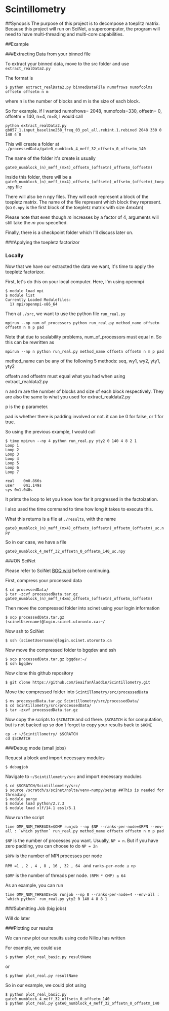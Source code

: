 # Scintillometry

##Synopsis
The purpose of this project is to decompose a toeplitz matrix. Because this project will run on SciNet, a supercomputer, the program will need to have multi-threading and multi-core capabilities. 

##Example

###Extracting Data from your binned file

To extract your binned data, move to the src folder and use `extract_realData2.py`

The format is
```
$ python extract_realData2.py binnedDataFile numofrows numofcolms offsetn offsetm n m
```
where n is the number of blocks and m is the size of each block.

So for example. if I wanted numofrows= 2048, numofcols=330, offsetn= 0, offsetm = 140, n=4, m=8, I would call
```
python extract_realData2.py gb057_1.input_baseline258_freq_03_pol_all.rebint.1.rebined 2048 330 0 140 4 8
```
This will create a folder at `./processedData/gate0_numblock_4_meff_32_offsetn_0_offsetm_140`

The name of the folder it's create is usually

`gate0_numblock_(n)_meff_(mx4)_offsetn_(offsetn)_offsetm_(offsetm)`

Inside this folder, there will be a `gate0_numblock_(n)_meff_(mx4)_offsetn_(offsetn)_offsetm_(offsetm)_toep.npy` file

There will also be n npy files. They will each represent a block of the toepletz matrix. The name of the file represent which block they represent. (so `0.npy` is the first block of the toepletz matrix with size 4mx4m)

Please note that even though *m* increases by a factor of 4, arguments will still take the *m* you specefied.

Finally, there is a checkpoint folder which I'll discuss later on.


###Applying the toepletz factorizor

### Locally

Now that we have our extracted the data we want, it's time to apply the toepletz factorizor.

First, let's do this on your local computer. Here, I'm using openmpi

```
$ module load mpi
$ module list
Currently Loaded Modulefiles:
  1) mpi/openmpi-x86_64
```
Then at `./src`, we want to use the python file `run_real.py`
```
mpirun --np num_of_processors python run_real.py method_name offsetn offsetm n m p pad
```
Note that due to scalability problems, num_of_processors must equal n. So this can be rewritten as 
```
mpirun --np n python run_real.py method_name offsetn offsetm n m p pad
```
method_name can be any of the following 5 methods: seq, wy1, wy2, yty1, yty2

offsetn and offsetm must equal what you had when using extract_realdata2.py

n and m are the number of blocks and size of each block respectively. They are also the same to what you used for extract_realdata2.py

p is the p parameter.

pad is whether there is padding involved or not. it can be 0 for false, or 1 for true.

So using the previous example, I would call

```
$ time mpirun --np 4 python run_real.py yty2 0 140 4 8 2 1
Loop 1
Loop 2
Loop 3
Loop 4
Loop 5
Loop 6
Loop 7

real	0m0.866s
user	0m1.149s
sys	0m1.040s
```

It prints the loop to let you know how far it progressed in the factoization. 

I also used the time command to time how long it takes to execute this.

What this returns is a file at `./results`, with the name

`gate0_numblock_(n)_meff_(mx4)_offsetn_(offsetn)_offsetm_(offsetm)_uc.npy`

So in our case, we have a file 

`gate0_numblock_4_meff_32_offsetn_0_offsetm_140_uc.npy`


###ON SciNet

Please refer to SciNet [BGQ wiki](https://wiki.scinet.utoronto.ca/wiki/index.php/BGQ) before continuing.


First, compress your processed data
```
$ cd processedData/
$ tar -zcvf processedData.tar.gz gate0_numblock_(n)_meff_(4xm)_offsetn_(offsetn)_offsetm_(offsetm)
```
Then move the compressed folder into scinet using your login information
```
$ scp processedData.tar.gz (scinetUsername)@login.scinet.utoronto.ca:~/
```

Now ssh to SciNet
```
$ ssh (scinetUsername)@login.scinet.utoronto.ca
```

Now move the compressed folder to bgqdev and ssh

```
$ scp processedData.tar.gz bgqdev:~/
$ ssh bgqdev
```

Now clone this github repository

```
$ git clone https://github.com/SeaifanAladdin/Scintillometry.git
```

Move the compressed folder into `Scintillometry/src/processedData` 

```
$ mv processedData.tar.gz Scintillometry/src/processedData/
$ cd Scintillometry/src/processedData/
$ tar -zxvf processedData.tar.gz
```

Now copy the scripts to `$SCRATCH` and cd there. `$SCRATCH` is for computation, but is not backed up so don't forget to copy your results back to `$HOME`

```
cp -r ~/Scintillometry/ $SCRATCH
cd $SCRATCH
```

###Debug mode (small jobs)

Request a block and import necessary modules
```
$ debugjob
```

Navigate to `~/Scintillometry/src` and import necessary modules

```
$ cd $SCRATCH/Scintillometry/src/
$ source /scratch/s/scinet/nolta/venv-numpy/setup ##This is needed for threading     
$ module purge
$ module load python/2.7.3
$ module load xlf/14.1 essl/5.1
```

Now run the script

```
time OMP_NUM_THREADS=$OMP runjob --np $NP --ranks-per-node=$RPN --env-all : `which python` run_real.py method_name offsetn offsetm n m p pad
```
`$NP` is the number of processes you want. Usually, `NP = n`. But if you have zero padding, you can choose to do `NP = 2n`

`$RPN` is the number of MPI processes per node

`RPM =1 , 2 , 4 , 8 , 16 , 32 , 64 ` and `ranks-per-node ≤ np`

`$OMP` is the number of threads per node. `(RPM * OMP) ≤ 64 `

As an example, you can run

```
time OMP_NUM_THREADS=16 runjob --np 8 --ranks-per-node=4 --env-all : `which python` run_real.py yty2 0 140 4 8 8 1
```

###Submitting Job (big jobs)

Will do later


###Plotting our results

We can now plot our results using code Niliou has written

For example, we could use 

```
$ python plot_real_basic.py resultName
```

or

```
$ python plot_real.py resultName
```


So in our example, we could plot using

```
$ python plot_real_basic.py gate0_numblock_4_meff_32_offsetn_0_offsetm_140
$ python plot_real.py gate0_numblock_4_meff_32_offsetn_0_offsetm_140 
```

